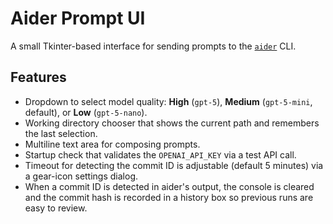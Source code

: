 # Aider Prompt UI

A small Tkinter-based interface for sending prompts to the [`aider`](https://github.com/paul-gauthier/aider) CLI.

## Features
- Dropdown to select model quality: **High** (`gpt-5`), **Medium** (`gpt-5-mini`, default), or **Low** (`gpt-5-nano`).
- Working directory chooser that shows the current path and remembers the last selection.
- Multiline text area for composing prompts.
- Startup check that validates the `OPENAI_API_KEY` via a test API call.
- Timeout for detecting the commit ID is adjustable (default 5 minutes) via a gear-icon settings dialog.
- When a commit ID is detected in aider's output, the console is cleared and the commit hash is recorded in a history box so previous runs are easy to review.
